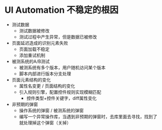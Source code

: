 # UI Automation 不稳定的根因


- 测试数据
    - 测试数据被修改
    - 测试过程中产生异常，但是数据已被修改
- 页面延迟造成的识别元素失败
    - 页面加载不稳定
    - 添加重试机制
- 被测系统的A/B测试
    - 被测系统有多个版本，用户随机访问某个版本
    - 脚本内部进行版本分支处理
- 页面元素结构的变化
    - 属性名变更 / 页面结构的变化
    - 引入规则引擎，配置控件规则实现模糊匹配
        - 控件类型+控件关键字，diff属性变化
- 非预期的弹窗
    - 操作系统的弹窗 / 被测系统的弹窗
    - 编写一个异常操作库，当遇到非预期的弹窗时，去库里面去寻找，找到了就处理掉这个弹窗（关掉）